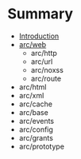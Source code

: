 # Summary

* [Introduction](README.md)
* [arc/web](chapter1.md)
   * arc/http
   * arc/url
   * arc/noxss
   * arc/route
* arc/html
* arc/xml
* arc/cache
* arc/base
* arc/events
* arc/config
* arc/grants
* arc/prototype

